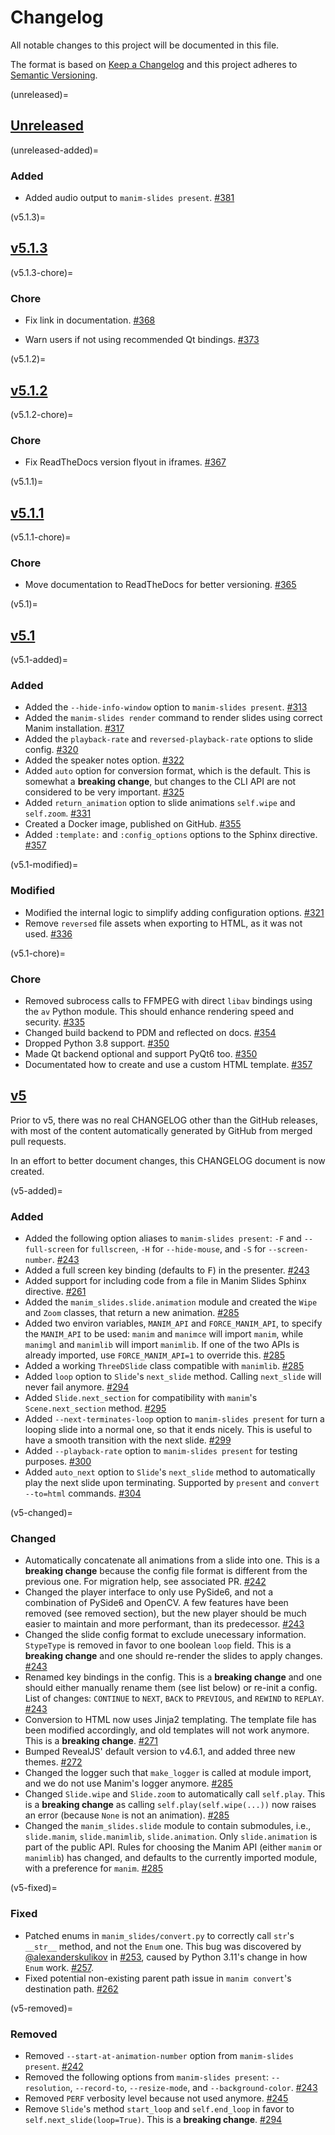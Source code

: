 # Changelog

All notable changes to this project will be documented in this file.

The format is based on [Keep a Changelog](https://keepachangelog.com/en/1.0.0/)
and this project adheres to [Semantic Versioning](https://semver.org/spec/v2.0.0.html).

<!-- start changelog -->

(unreleased)=
## [Unreleased](https://github.com/jeertmans/manim-slides/compare/v5.1.3...HEAD)

(unreleased-added)=
### Added

- Added audio output to `manim-slides present`.
  [#381](https://github.com/jeertmans/manim-slides/pull/381)

(v5.1.3)=
## [v5.1.3](https://github.com/jeertmans/manim-slides/compare/v5.1.2...v5.1.3)

(v5.1.3-chore)=
### Chore

- Fix link in documentation.
  [#368](https://github.com/jeertmans/manim-slides/pull/368)

- Warn users if not using recommended Qt bindings.
  [#373](https://github.com/jeertmans/manim-slides/pull/373)

(v5.1.2)=
## [v5.1.2](https://github.com/jeertmans/manim-slides/compare/v5.1.1...v5.1.2)

(v5.1.2-chore)=
### Chore

- Fix ReadTheDocs version flyout in iframes.
  [#367](https://github.com/jeertmans/manim-slides/pull/367)

(v5.1.1)=
## [v5.1.1](https://github.com/jeertmans/manim-slides/compare/v5.1.0...v5.1.1)

(v5.1.1-chore)=
### Chore

- Move documentation to ReadTheDocs for better versioning.
  [#365](https://github.com/jeertmans/manim-slides/pull/365)

(v5.1)=
## [v5.1](https://github.com/jeertmans/manim-slides/compare/v5.0.0...v5.1.0)

(v5.1-added)=
### Added

- Added the `--hide-info-window` option to `manim-slides present`.
  [#313](https://github.com/jeertmans/manim-slides/pull/313)
- Added the `manim-slides render` command
  to render slides using correct Manim installation.
  [#317](https://github.com/jeertmans/manim-slides/pull/317)
- Added the `playback-rate` and `reversed-playback-rate` options
  to slide config.
  [#320](https://github.com/jeertmans/manim-slides/pull/320)
- Added the speaker notes option.
  [#322](https://github.com/jeertmans/manim-slides/pull/322)
- Added `auto` option for conversion format, which is the default.
  This is somewhat a **breaking change**, but changes to the CLI
  API are not considered to be very important.
  [#325](https://github.com/jeertmans/manim-slides/pull/325)
- Added `return_animation` option to slide animations `self.wipe`
  and `self.zoom`.
  [#331](https://github.com/jeertmans/manim-slides/pull/331)
- Created a Docker image, published on GitHub.
  [#355](https://github.com/jeertmans/manim-slides/pull/355)
- Added `:template:` and `:config_options` options to
  the Sphinx directive.
  [#357](https://github.com/jeertmans/manim-slides/pull/357)

(v5.1-modified)=
### Modified

- Modified the internal logic to simplify adding configuration options.
  [#321](https://github.com/jeertmans/manim-slides/pull/321)
- Remove `reversed` file assets when exporting to HTML, as it was not used.
  [#336](https://github.com/jeertmans/manim-slides/pull/336)

(v5.1-chore)=
### Chore

- Removed subrocess calls to FFMPEG with direct `libav` bindings using
  the `av` Python module. This should enhance rendering speed and security.
  [#335](https://github.com/jeertmans/manim-slides/pull/335)
- Changed build backend to PDM and reflected on docs.
  [#354](https://github.com/jeertmans/manim-slides/pull/354)
- Dropped Python 3.8 support.
  [#350](https://github.com/jeertmans/manim-slides/pull/350)
- Made Qt backend optional and support PyQt6 too.
  [#350](https://github.com/jeertmans/manim-slides/pull/350)
- Documentated how to create and use a custom HTML template.
  [#357](https://github.com/jeertmans/manim-slides/pull/357)

## [v5](https://github.com/jeertmans/manim-slides/compare/v4.16.0...v5.0.0)

Prior to v5, there was no real CHANGELOG other than the GitHub releases,
with most of the content automatically generated by GitHub from merged
pull requests.

In an effort to better document changes, this CHANGELOG document is now created.

(v5-added)=
### Added

- Added the following option aliases to `manim-slides present`:
  `-F` and `--full-screen` for `fullscreen`,
  `-H` for `--hide-mouse`,
  and `-S` for `--screen-number`.
  [#243](https://github.com/jeertmans/manim-slides/pull/243)
- Added a full screen key binding (defaults to <kbd>F</kbd>) in the
  presenter.
  [#243](https://github.com/jeertmans/manim-slides/pull/243)
- Added support for including code from a file in Manim Slides
  Sphinx directive.
  [#261](https://github.com/jeertmans/manim-slides/pull/261)
- Added the `manim_slides.slide.animation` module and created the
  `Wipe` and `Zoom` classes, that return a new animation.
  [#285](https://github.com/jeertmans/manim-slides/pull/285)
- Added two environ variables, `MANIM_API` and `FORCE_MANIM_API`,
  to specify the `MANIM_API` to be used: `manim` and `manimce` will
  import `manim`, while `manimgl` and `manimlib` will import `manimlib`.
  If one of the two APIs is already imported, use `FORCE_MANIM_API=1` to
  override this.
  [#285](https://github.com/jeertmans/manim-slides/pull/285)
- Added a working `ThreeDSlide` class compatible with `manimlib`.
  [#285](https://github.com/jeertmans/manim-slides/pull/285)
- Added `loop` option to `Slide`'s `next_slide` method.
  Calling `next_slide` will never fail anymore.
  [#294](https://github.com/jeertmans/manim-slides/pull/294)
- Added `Slide.next_section` for compatibility with `manim`'s
  `Scene.next_section` method.
  [#295](https://github.com/jeertmans/manim-slides/pull/295)
- Added `--next-terminates-loop` option to `manim-slides present` for turn a
  looping slide into a normal one, so that it ends nicely. This is useful to
  have a smooth transition with the next slide.
  [#299](https://github.com/jeertmans/manim-slides/pull/299)
- Added `--playback-rate` option to `manim-slides present` for testing purposes.
  [#300](https://github.com/jeertmans/manim-slides/pull/300)
- Added `auto_next` option to `Slide`'s `next_slide` method to automatically
  play the next slide upon terminating. Supported by `present` and
  `convert --to=html` commands.
  [#304](https://github.com/jeertmans/manim-slides/pull/304)

(v5-changed)=
### Changed

- Automatically concatenate all animations from a slide into one.
  This is a **breaking change** because the config file format is
  different from the previous one. For migration help, see associated PR.
  [#242](https://github.com/jeertmans/manim-slides/pull/242)
- Changed the player interface to only use PySide6, and not a combination of
  PySide6 and OpenCV. A few features have been removed (see removed section),
  but the new player should be much easier to maintain and more performant,
  than its predecessor.
  [#243](https://github.com/jeertmans/manim-slides/pull/243)
- Changed the slide config format to exclude unecessary information.
  `StypeType` is removed in favor to one boolean `loop` field. This is
  a **breaking change** and one should re-render the slides to apply changes.
  [#243](https://github.com/jeertmans/manim-slides/pull/243)
- Renamed key bindings in the config. This is a **breaking change** and one
  should either manually rename them (see list below) or re-init a config.
  List of changes: `CONTINUE` to `NEXT`, `BACK` to `PREVIOUS`, and
  `REWIND` to `REPLAY`.
  [#243](https://github.com/jeertmans/manim-slides/pull/243)
- Conversion to HTML now uses Jinja2 templating. The template file has
  been modified accordingly, and old templates will not work anymore.
  This is a **breaking change**.
  [#271](https://github.com/jeertmans/manim-slides/pull/271)
- Bumped RevealJS' default version to v4.6.1, and added three new themes.
  [#272](https://github.com/jeertmans/manim-slides/pull/272)
- Changed the logger such that `make_logger` is called at module import,
  and we do not use Manim's logger anymore.
  [#285](https://github.com/jeertmans/manim-slides/pull/285)
- Changed `Slide.wipe` and `Slide.zoom` to automatically call `self.play`.
  This is a **breaking change** as calling `self.play(self.wipe(...))` now
  raises an error (because `None` is not an animation).
  [#285](https://github.com/jeertmans/manim-slides/pull/285)
- Changed the `manim_slides.slide` module to contain submodules, i.e.,
  `slide.manim`, `slide.manimlib`, `slide.animation`.
  Only `slide.animation` is part of the public API.
  Rules for choosing the Manim API (either `manim` or `manimlib`) has changed,
  and defaults to the currently imported module, with a preference for `manim`.
  [#285](https://github.com/jeertmans/manim-slides/pull/285)

(v5-fixed)=
### Fixed

- Patched enums in `manim_slides/convert.py` to correctly call `str`'s
  `__str__` method, and not the `Enum` one.
  This bug was discovered by
  [@alexanderskulikov](https://github.com/alexanderskulikov) in
  [#253](https://github.com/jeertmans/manim-slides/discussions/253), caused by
  Python 3.11's change in how `Enum` work.
  [#257](https://github.com/jeertmans/manim-slides/pull/257).
- Fixed potential non-existing parent path issue in
  `manim convert`'s destination path.
  [#262](https://github.com/jeertmans/manim-slides/pull/262)

(v5-removed)=
### Removed

- Removed `--start-at-animation-number` option from `manim-slides present`.
  [#242](https://github.com/jeertmans/manim-slides/pull/242)
- Removed the following options from `manim-slides present`:
  `--resolution`, `--record-to`, `--resize-mode`, and `--background-color`.
  [#243](https://github.com/jeertmans/manim-slides/pull/243)
- Removed `PERF` verbosity level because not used anymore.
  [#245](https://github.com/jeertmans/manim-slides/pull/245)
- Remove `Slide`'s method `start_loop` and `self.end_loop`
  in favor to `self.next_slide(loop=True)`.
  This is a **breaking change**.
  [#294](https://github.com/jeertmans/manim-slides/pull/294)

<!-- end changelog -->
